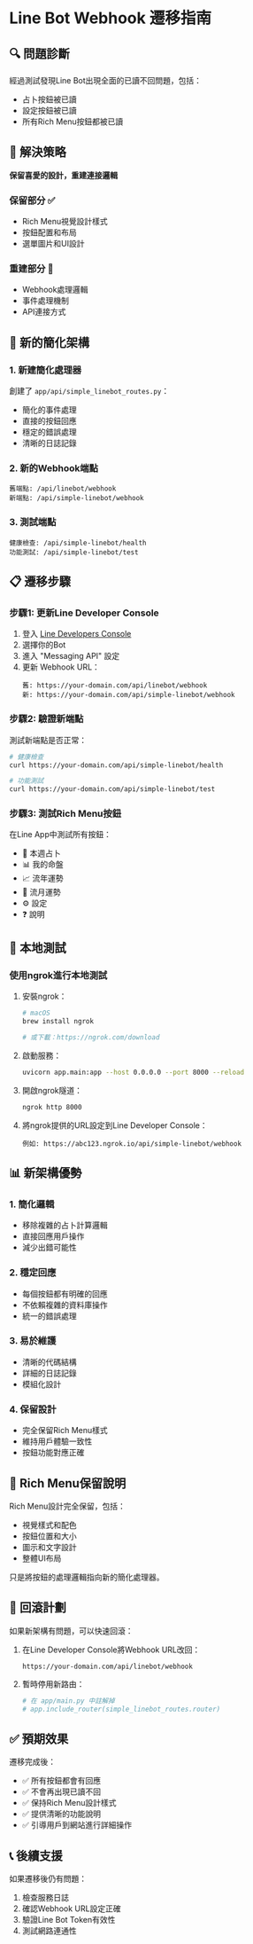 # Line Bot Webhook 遷移指南

## 🔍 問題診斷

經過測試發現Line Bot出現全面的已讀不回問題，包括：
- 占卜按鈕被已讀
- 設定按鈕被已讀  
- 所有Rich Menu按鈕都被已讀

## 🎯 解決策略

**保留喜愛的設計，重建連接邏輯**

### 保留部分 ✅
- Rich Menu視覺設計樣式
- 按鈕配置和布局
- 選單圖片和UI設計

### 重建部分 🔄
- Webhook處理邏輯
- 事件處理機制
- API連接方式

## 🚀 新的簡化架構

### 1. 新建簡化處理器
創建了 `app/api/simple_linebot_routes.py`：
- 簡化的事件處理
- 直接的按鈕回應
- 穩定的錯誤處理
- 清晰的日誌記錄

### 2. 新的Webhook端點
```
舊端點: /api/linebot/webhook
新端點: /api/simple-linebot/webhook
```

### 3. 測試端點
```
健康檢查: /api/simple-linebot/health
功能測試: /api/simple-linebot/test
```

## 📋 遷移步驟

### 步驟1: 更新Line Developer Console

1. 登入 [Line Developers Console](https://developers.line.biz/)
2. 選擇你的Bot
3. 進入 "Messaging API" 設定
4. 更新 Webhook URL：
   ```
   舊: https://your-domain.com/api/linebot/webhook
   新: https://your-domain.com/api/simple-linebot/webhook
   ```

### 步驟2: 驗證新端點

測試新端點是否正常：
```bash
# 健康檢查
curl https://your-domain.com/api/simple-linebot/health

# 功能測試  
curl https://your-domain.com/api/simple-linebot/test
```

### 步驟3: 測試Rich Menu按鈕

在Line App中測試所有按鈕：
- 🔮 本週占卜
- 📊 我的命盤
- 📈 流年運勢
- 🌙 流月運勢
- ⚙️ 設定
- ❓ 說明

## 🔧 本地測試

### 使用ngrok進行本地測試

1. 安裝ngrok：
   ```bash
   # macOS
   brew install ngrok
   
   # 或下載：https://ngrok.com/download
   ```

2. 啟動服務：
   ```bash
   uvicorn app.main:app --host 0.0.0.0 --port 8000 --reload
   ```

3. 開啟ngrok隧道：
   ```bash
   ngrok http 8000
   ```

4. 將ngrok提供的URL設定到Line Developer Console：
   ```
   例如: https://abc123.ngrok.io/api/simple-linebot/webhook
   ```

## 📊 新架構優勢

### 1. 簡化邏輯
- 移除複雜的占卜計算邏輯
- 直接回應用戶操作
- 減少出錯可能性

### 2. 穩定回應
- 每個按鈕都有明確的回應
- 不依賴複雜的資料庫操作
- 統一的錯誤處理

### 3. 易於維護
- 清晰的代碼結構
- 詳細的日誌記錄
- 模組化設計

### 4. 保留設計
- 完全保留Rich Menu樣式
- 維持用戶體驗一致性
- 按鈕功能對應正確

## 🎨 Rich Menu保留說明

Rich Menu設計完全保留，包括：
- 視覺樣式和配色
- 按鈕位置和大小
- 圖示和文字設計
- 整體UI布局

只是將按鈕的處理邏輯指向新的簡化處理器。

## 🔄 回滾計劃

如果新架構有問題，可以快速回滾：

1. 在Line Developer Console將Webhook URL改回：
   ```
   https://your-domain.com/api/linebot/webhook
   ```

2. 暫時停用新路由：
   ```python
   # 在 app/main.py 中註解掉
   # app.include_router(simple_linebot_routes.router)
   ```

## ✅ 預期效果

遷移完成後：
- ✅ 所有按鈕都會有回應
- ✅ 不會再出現已讀不回
- ✅ 保持Rich Menu設計樣式
- ✅ 提供清晰的功能說明
- ✅ 引導用戶到網站進行詳細操作

## 📞 後續支援

如果遷移後仍有問題：
1. 檢查服務日誌
2. 確認Webhook URL設定正確
3. 驗證Line Bot Token有效性
4. 測試網路連通性 